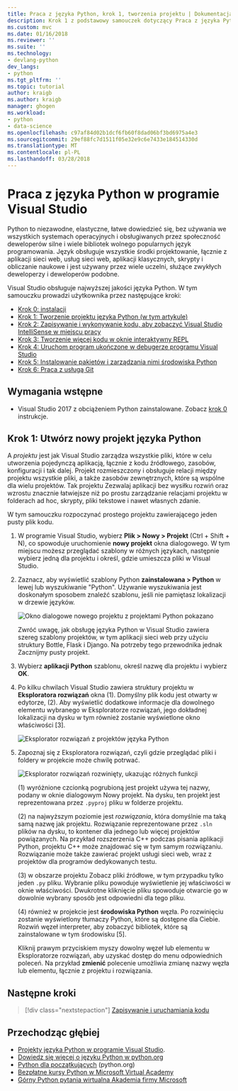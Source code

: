 ```yaml
---
title: Praca z języka Python, krok 1, tworzenia projektu | Dokumentacja firmy Microsoft
description: Krok 1 z podstawowy samouczek dotyczący Praca z języka Python w programie Visual Studio, zwijania całego samouczek opisujące warunki wstępne i przejście przez proces tworzenia nowego projektu języka Python.
ms.custom: mvc
ms.date: 01/16/2018
ms.reviewer: ''
ms.suite: ''
ms.technology:
- devlang-python
dev_langs:
- python
ms.tgt_pltfrm: ''
ms.topic: tutorial
author: kraigb
ms.author: kraigb
manager: ghogen
ms.workload:
- python
- data-science
ms.openlocfilehash: c97af84d02b1dcf6fb60f8dad06bf3bd6975a4e3
ms.sourcegitcommit: 29ef88fc7d1511f05e32e9c6e7433e184514330d
ms.translationtype: MT
ms.contentlocale: pl-PL
ms.lasthandoff: 03/28/2018
---
```

# <a name="working-with-python-in-visual-studio"></a>Praca z języka Python w programie Visual Studio

Python to niezawodne, elastyczne, łatwe dowiedzieć się, bez używania we wszystkich systemach operacyjnych i obsługiwanych przez społeczność deweloperów silne i wiele bibliotek wolnego popularnych język programowania. Język obsługuje wszystkie środki projektowanie, łącznie z aplikacji sieci web, usług sieci web, aplikacji klasycznych, skrypty i obliczanie naukowe i jest używany przez wiele uczelni, służące zwykłych deweloperzy i deweloperów podobne.

Visual Studio obsługuje najwyższej jakości języka Python. W tym samouczku prowadzi użytkownika przez następujące kroki:

- [Krok 0: instalacji](tutorial-working-with-python-in-visual-studio-step-00-installation.md)
- [Krok 1: Tworzenie projektu języka Python (w tym artykule)](#step-1-create-a-new-python-project)
- [Krok 2: Zapisywanie i wykonywanie kodu, aby zobaczyć Visual Studio IntelliSense w miejscu pracy](tutorial-working-with-python-in-visual-studio-step-02-writing-code.md)
- [Krok 3: Tworzenie więcej kodu w oknie interaktywny REPL](tutorial-working-with-python-in-visual-studio-step-03-interactive-repl.md)
- [Krok 4: Uruchom program ukończone w debugerze programu Visual Studio](tutorial-working-with-python-in-visual-studio-step-04-debugging.md)
- [Krok 5: Instalowanie pakietów i zarządzania nimi środowiska Python](tutorial-working-with-python-in-visual-studio-step-05-installing-packages.md)
- [Krok 6: Praca z usługą Git](tutorial-working-with-python-in-visual-studio-step-06-working-with-git.md)

## <a name="prerequisites"></a>Wymagania wstępne

- Visual Studio 2017 z obciążeniem Python zainstalowane. Zobacz [krok 0](tutorial-working-with-python-in-visual-studio-step-00-installation.md) instrukcje.

## <a name="step-1-create-a-new-python-project"></a>Krok 1: Utwórz nowy projekt języka Python

A *projektu* jest jak Visual Studio zarządza wszystkie pliki, które w celu utworzenia pojedynczą aplikacją, łącznie z kodu źródłowego, zasobów, konfiguracji i tak dalej. Projekt rozmieszczony i obsługuje relacji między projektu wszystkie pliki, a także zasobów zewnętrznych, które są wspólne dla wielu projektów. Tak projektu Zezwalaj aplikacji bez wysiłku rozwiń oraz wzrostu znacznie łatwiejsze niż po prostu zarządzanie relacjami projektu w folderach ad hoc, skrypty, pliki tekstowe i nawet własnych zdanie.

W tym samouczku rozpoczynać prostego projektu zawierającego jeden pusty plik kodu.

1. W programie Visual Studio, wybierz **Plik > Nowy > Projekt** (Ctrl + Shift + N), co spowoduje uruchomienie **nowy projekt** okna dialogowego. W tym miejscu możesz przeglądać szablony w różnych językach, następnie wybierz jedną dla projektu i określ, gdzie umieszcza pliki w Visual Studio.

1. Zaznacz, aby wyświetlić szablony Python **zainstalowana > Python** w lewej lub wyszukiwanie "Python". Używanie wyszukiwania jest doskonałym sposobem znaleźć szablonu, jeśli nie pamiętasz lokalizacji w drzewie języków.

    ![Okno dialogowe nowego projektu z projektami Python pokazano](media/vs-getting-started-python-01-new-project.png)

    Zwróć uwagę, jak obsługę języka Python w Visual Studio zawiera szereg szablony projektów, w tym aplikacji sieci web przy użyciu struktury Bottle, Flask i Django. Na potrzeby tego przewodnika jednak Zacznijmy pusty projekt.

1. Wybierz **aplikacji Python** szablonu, określ nazwę dla projektu i wybierz **OK**.

1. Po kilku chwilach Visual Studio zawiera struktury projektu w **Eksploratora rozwiązań** okna (1). Domyślny plik kodu jest otwarty w edytorze, (2). Aby wyświetlić dodatkowe informacje dla dowolnego elementu wybranego w Eksploratorze rozwiązań, jego dokładnej lokalizacji na dysku w tym również zostanie wyświetlone okno właściwości [3].

    ![Eksplorator rozwiązań z projektów języka Python](media/vs-getting-started-python-02-windows.png)

1. Zapoznaj się z Eksploratora rozwiązań, czyli gdzie przeglądać pliki i foldery w projekcie może chwilę potrwać.

    ![Eksplorator rozwiązań rozwinięty, ukazując różnych funkcji](media/vs-getting-started-python-03-solution-explorer.png)

    (1) wyróżnione czcionką pogrubioną jest projekt używa tej nazwy, podany w oknie dialogowym Nowy projekt. Na dysku, ten projekt jest reprezentowana przez `.pyproj` pliku w folderze projektu.

    (2) na najwyższym poziomie jest *rozwiązania*, która domyślnie ma taką samą nazwę jak projektu. Rozwiązanie reprezentowane przez `.sln` plików na dysku, to kontener dla jednego lub więcej projektów powiązanych. Na przykład rozszerzenia C++ podczas pisania aplikacji Python, projektu C++ może znajdować się w tym samym rozwiązaniu. Rozwiązanie może także zawierać projekt usługi sieci web, wraz z projektów dla programów dedykowanych testu. 

    (3) w obszarze projektu Zobacz pliki źródłowe, w tym przypadku tylko jeden `.py` pliku. Wybranie pliku powoduje wyświetlenie jej właściwości w oknie właściwości. Dwukrotne kliknięcie pliku spowoduje otwarcie go w dowolnie wybrany sposób jest odpowiedni dla tego pliku.

    (4) również w projekcie jest **środowiska Python** węzła. Po rozwinięciu zostanie wyświetlony tłumaczy Python, które są dostępne dla Ciebie. Rozwiń węzeł interpreter, aby zobaczyć bibliotek, które są zainstalowane w tym środowisku [5].

    Kliknij prawym przyciskiem myszy dowolny węzeł lub elementu w Eksploratorze rozwiązań, aby uzyskać dostęp do menu odpowiednich poleceń. Na przykład **zmienić** polecenie umożliwia zmianę nazwy węzła lub elementu, łącznie z projektu i rozwiązania.

## <a name="next-steps"></a>Następne kroki

> [!div class="nextstepaction"]
> [Zapisywanie i uruchamiania kodu](tutorial-working-with-python-in-visual-studio-step-02-writing-code.md)

## <a name="going-deeper"></a>Przechodząc głębiej

- [Projekty języka Python w programie Visual Studio](managing-python-projects-in-visual-studio.md).
- [Dowiedz się więcej o języku Python w python.org](https://www.python.org)
- [Python dla początkujących](https://www.python.org/about/gettingstarted/) (python.org)
- [Bezpłatne kursy Python w Microsoft Virtual Academy](https://mva.microsoft.com/search/SearchResults.aspx#!q=python)
- [Górny Python pytania wirtualna Akademia firmy Microsoft](https://aka.ms/mva-top-python-questions)
